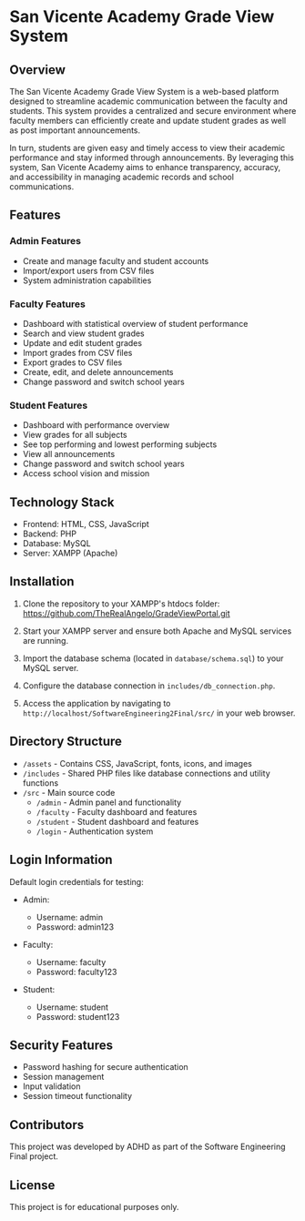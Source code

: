 # San Vicente Academy Grade View System

## Overview

The San Vicente Academy Grade View System is a web-based platform designed to streamline academic communication between the faculty and students. This system provides a centralized and secure environment where faculty members can efficiently create and update student grades as well as post important announcements.

In turn, students are given easy and timely access to view their academic performance and stay informed through announcements. By leveraging this system, San Vicente Academy aims to enhance transparency, accuracy, and accessibility in managing academic records and school communications.

## Features

### Admin Features
- Create and manage faculty and student accounts
- Import/export users from CSV files
- System administration capabilities

### Faculty Features
- Dashboard with statistical overview of student performance
- Search and view student grades
- Update and edit student grades
- Import grades from CSV files
- Export grades to CSV files
- Create, edit, and delete announcements
- Change password and switch school years

### Student Features
- Dashboard with performance overview
- View grades for all subjects
- See top performing and lowest performing subjects
- View all announcements
- Change password and switch school years
- Access school vision and mission

## Technology Stack

- Frontend: HTML, CSS, JavaScript
- Backend: PHP
- Database: MySQL
- Server: XAMPP (Apache)

## Installation

1. Clone the repository to your XAMPP's htdocs folder:
https://github.com/TheRealAngelo/GradeViewPortal.git


2. Start your XAMPP server and ensure both Apache and MySQL services are running.

3. Import the database schema (located in `database/schema.sql`) to your MySQL server.

4. Configure the database connection in `includes/db_connection.php`.

5. Access the application by navigating to `http://localhost/SoftwareEngineering2Final/src/` in your web browser.

## Directory Structure

- `/assets` - Contains CSS, JavaScript, fonts, icons, and images
- `/includes` - Shared PHP files like database connections and utility functions
- `/src` - Main source code
  - `/admin` - Admin panel and functionality
  - `/faculty` - Faculty dashboard and features
  - `/student` - Student dashboard and features
  - `/login` - Authentication system

## Login Information

Default login credentials for testing:

- Admin:
  - Username: admin
  - Password: admin123

- Faculty:
  - Username: faculty
  - Password: faculty123

- Student:
  - Username: student
  - Password: student123

## Security Features

- Password hashing for secure authentication
- Session management
- Input validation
- Session timeout functionality

## Contributors

This project was developed by ADHD as part of the Software Engineering Final project.

## License

This project is for educational purposes only.
